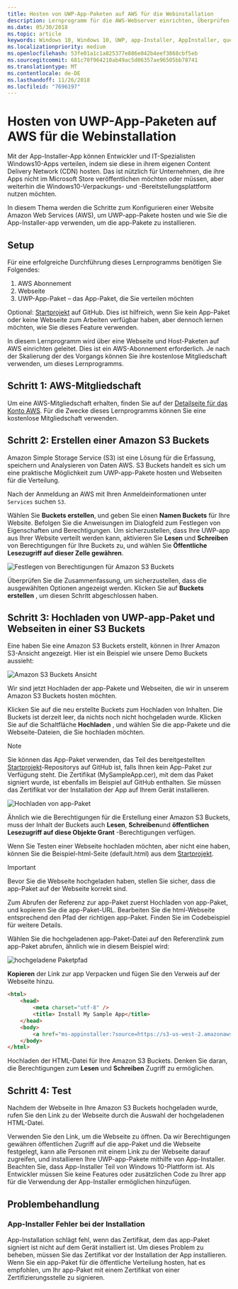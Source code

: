 ```yaml
---
title: Hosten von UWP-App-Paketen auf AWS für die Webinstallation
description: Lernprogramm für die AWS-Webserver einrichten, Überprüfen von app-Installation über App-Installer-App
ms.date: 05/30/2018
ms.topic: article
keywords: Windows 10, Windows 10, UWP, app-Installer, AppInstaller, querladen, im Zusammenhang mit festgelegten optionale Pakete, AWS
ms.localizationpriority: medium
ms.openlocfilehash: 53fe01a1c1a825377e886e042b4eef3868cbf5eb
ms.sourcegitcommit: 681c70f964210ab49ac5d06357ae96505bb78741
ms.translationtype: MT
ms.contentlocale: de-DE
ms.lasthandoff: 11/26/2018
ms.locfileid: "7696197"
---
```

# <a name="hosting-uwp-app-packages-on-aws-for-web-install"></a>Hosten von UWP-App-Paketen auf AWS für die Webinstallation

Mit der App-Installer-App können Entwickler und IT-Spezialisten Windows10-Apps verteilen, indem sie diese in ihrem eigenen Content Delivery Network (CDN) hosten. Das ist nützlich für Unternehmen, die ihre Apps nicht im Microsoft Store veröffentlichen möchten oder müssen, aber weiterhin die Windows10-Verpackungs- und -Bereitstellungsplattform nutzen möchten.

In diesem Thema werden die Schritte zum Konfigurieren einer Website Amazon Web Services (AWS), um UWP-app-Pakete hosten und wie Sie die App-Installer-app verwenden, um die app-Pakete zu installieren.

## <a name="setup"></a>Setup

Für eine erfolgreiche Durchführung dieses Lernprogramms benötigen Sie Folgendes:
 
1. AWS Abonnement 
2. Webseite
3. UWP-App-Paket – das App-Paket, die Sie verteilen möchten

Optional: [Startprojekt](https://github.com/AppInstaller/MySampleWebApp) auf GitHub. Dies ist hilfreich, wenn Sie kein App-Paket oder keine Webseite zum Arbeiten verfügbar haben, aber dennoch lernen möchten, wie Sie dieses Feature verwenden.

In diesem Lernprogramm wird über eine Webseite und Host-Paketen auf AWS einrichten geleitet. Dies ist ein AWS-Abonnement erforderlich. Je nach der Skalierung der des Vorgangs können Sie ihre kostenlose Mitgliedschaft verwenden, um dieses Lernprogramms. 

## <a name="step-1---aws-membership"></a>Schritt 1: AWS-Mitgliedschaft
Um eine AWS-Mitgliedschaft erhalten, finden Sie auf der [Detailseite für das Konto AWS](https://aws.amazon.com/free/). Für die Zwecke dieses Lernprogramms können Sie eine kostenlose Mitgliedschaft verwenden.

## <a name="step-2---create-an-amazon-s3-bucket"></a>Schritt 2: Erstellen einer Amazon S3 Buckets

Amazon Simple Storage Service (S3) ist eine Lösung für die Erfassung, speichern und Analysieren von Daten AWS. S3 Buckets handelt es sich um eine praktische Möglichkeit zum UWP-app-Pakete hosten und Webseiten für die Verteilung. 

Nach der Anmeldung an AWS mit Ihren Anmeldeinformationen unter `Services` suchen `S3`. 

Wählen Sie **Buckets erstellen**, und geben Sie einen **Namen Buckets** für Ihre Website. Befolgen Sie die Anweisungen im Dialogfeld zum Festlegen von Eigenschaften und Berechtigungen. Um sicherzustellen, dass Ihre UWP-app aus Ihrer Website verteilt werden kann, aktivieren Sie **Lesen** und **Schreiben** von Berechtigungen für Ihre Buckets zu, und wählen Sie **Öffentliche Lesezugriff auf dieser Zelle gewähren**.

![Festlegen von Berechtigungen für Amazon S3 Buckets](images/aws-permissions.png) 

Überprüfen Sie die Zusammenfassung, um sicherzustellen, dass die ausgewählten Optionen angezeigt werden. Klicken Sie auf **Buckets erstellen** , um diesen Schritt abgeschlossen haben. 

## <a name="step-3---upload-uwp-app-package-and-web-pages-to-an-s3-bucket"></a>Schritt 3: Hochladen von UWP-app-Paket und Webseiten in einer S3 Buckets

Eine haben Sie eine Amazon S3 Buckets erstellt, können in Ihrer Amazon S3-Ansicht angezeigt. Hier ist ein Beispiel wie unsere Demo Buckets aussieht:

![Amazon S3 Buckets Ansicht](images/aws-post-create.png)

Wir sind jetzt Hochladen der app-Pakete und Webseiten, die wir in unserem Amazon S3 Buckets hosten möchten. 

Klicken Sie auf die neu erstellte Buckets zum Hochladen von Inhalten. Die Buckets ist derzeit leer, da nichts noch nicht hochgeladen wurde. Klicken Sie auf die Schaltfläche **Hochladen** , und wählen Sie die app-Pakete und die Webseite-Dateien, die Sie hochladen möchten.

> [!NOTE]
> Sie können das App-Paket verwenden, das Teil des bereitgestellten [Startprojekt](https://github.com/AppInstaller/MySampleWebApp)-Repositorys auf GitHub ist, falls Ihnen kein App-Paket zur Verfügung steht. Die Zertifikat (MySampleApp.cer), mit dem das Paket signiert wurde, ist ebenfalls im Beispiel auf GitHub enthalten. Sie müssen das Zertifikat vor der Installation der App auf Ihrem Gerät installieren.

![Hochladen von app-Paket](images/aws-upload-package.png)

Ähnlich wie die Berechtigungen für die Erstellung einer Amazon S3 Buckets, muss der Inhalt der Buckets auch **Lesen**, **Schreiben**und **öffentlichen Lesezugriff auf diese Objekte Grant** -Berechtigungen verfügen.

Wenn Sie Testen einer Webseite hochladen möchten, aber nicht eine haben, können Sie die Beispiel-html-Seite (default.html) aus dem [Startprojekt](https://github.com/AppInstaller/MySampleWebApp/blob/master/MySampleWebApp/default.html).

> [!IMPORTANT]
> Bevor Sie die Webseite hochgeladen haben, stellen Sie sicher, dass die app-Paket auf der Webseite korrekt sind. 

Zum Abrufen der Referenz zur app-Paket zuerst Hochladen von app-Paket, und kopieren Sie die app-Paket-URL. Bearbeiten Sie die html-Webseite entsprechend den Pfad der richtigen app-Paket. Finden Sie im Codebeispiel für weitere Details. 

Wählen Sie die hochgeladenen app-Paket-Datei auf den Referenzlink zum app-Paket abrufen, ähnlich wie in diesem Beispiel wird:

![hochgeladene Paketpfad](images/aws-package-path.png)

**Kopieren** der Link zur app Verpacken und fügen Sie den Verweis auf der Webseite hinzu. 

```html
<html>
    <head>
        <meta charset="utf-8" />
        <title> Install My Sample App</title>
    </head>
    <body>
        <a href="ms-appinstaller:?source=https://s3-us-west-2.amazonaws.com/appinstaller-aws-demo/MySampleApp.appxbundle"> Install My Sample App</a>
    </body>
</html>
```
Hochladen der HTML-Datei für Ihre Amazon S3 Buckets. Denken Sie daran, die Berechtigungen zum **Lesen** und **Schreiben** Zugriff zu ermöglichen.

## <a name="step-4---test"></a>Schritt 4: Test

Nachdem der Webseite in Ihre Amazon S3 Buckets hochgeladen wurde, rufen Sie den Link zu der Webseite durch die Auswahl der hochgeladenen HTML-Datei.

Verwenden Sie den Link, um die Webseite zu öffnen. Da wir Berechtigungen gewähren öffentlichen Zugriff auf die app-Paket und die Webseite festgelegt, kann alle Personen mit einem Link zu der Webseite darauf zugreifen, und installieren Ihre UWP-app-Pakete mithilfe von App-Installer. Beachten Sie, dass App-Installer Teil von Windows 10-Plattform ist. Als Entwickler müssen Sie keine Features oder zusätzlichen Code zu Ihrer app für die Verwendung der App-Installer ermöglichen hinzufügen. 

## <a name="troubleshooting"></a>Problembehandlung

### <a name="app-installer-fails-to-install"></a>App-Installer Fehler bei der Installation 

App-Installation schlägt fehl, wenn das Zertifikat, dem das app-Paket signiert ist nicht auf dem Gerät installiert ist. Um dieses Problem zu beheben, müssen Sie das Zertifikat vor der Installation der App installieren. Wenn Sie ein app-Paket für die öffentliche Verteilung hosten, hat es empfohlen, um Ihr app-Paket mit einem Zertifikat von einer Zertifizierungsstelle zu signieren. 


